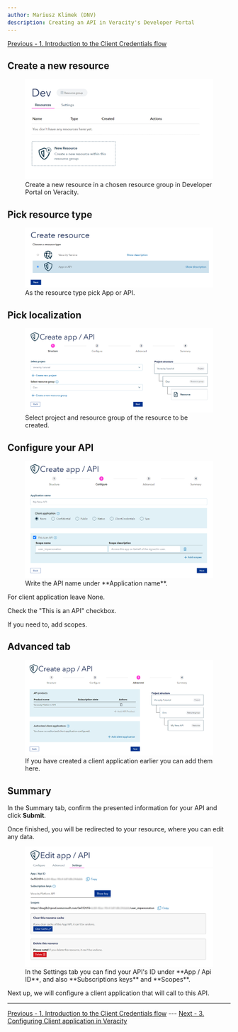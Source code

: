 ```yaml
---
author: Mariusz Klimek (DNV)
description: Creating an API in Veracity's Developer Portal
---
```


[Previous - 1. Introduction to the Client Credentials flow](1-client-credentials-introduction.md)

## Create a new resource

<figure>
	<img src="assets/ccapi-step-1-create-a-new-resource.png"/>
	<figcaption>Create a new resource in a chosen resource group in Developer Portal on Veracity.</figcaption>
</figure>

## Pick resource type

<figure>
	<img src="assets/ccapi-step-2-pick-app-or-api.png"/>
	<figcaption>As the resource type pick App or API.</figcaption>
</figure>

## Pick localization

<figure>
	<img src="assets/ccapi-step-3-fill-in-resource-group.png"/>
	<figcaption>Select project and resource group of the resource to be created.</figcaption>
</figure>

## Configure your API

<figure>
	<img src="assets/ccapi-step-4-configure-your-API.png"/>
	<figcaption>Write the API name under **Application name**.</figcaption>
</figure>

For client application leave None.

Check the "This is an API" checkbox.

If you need to, add scopes.

## Advanced tab

<figure>
	<img src="assets/ccapi-step-5-advanced-tab.png"/>
	<figcaption>If you have created a client application earlier you can add them here.</figcaption>
</figure>

## Summary

In the Summary tab, confirm the presented information for your API and click **Submit**.

Once finished, you will be redirected to your resource, where you can edit any data. 

<figure>
	<img src="assets/ccapi-summary-settings-tab.png"/>
	<figcaption>In the Settings tab you can find your API's ID under **App / Api ID**, and also **Subscriptions keys** and **Scopes**.</figcaption>
</figure>

Next up, we will configure a client application that will call to this API.

---

[Previous - 1. Introduction to the Client Credentials flow](1-client-credentials-introduction.md) --- [Next - 3. Configuring Client application in Veracity](3-client-creation-in-veracity.md)
